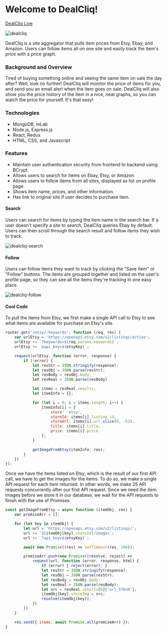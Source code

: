 # Welcome to DealCliq!

[DealCliq Live](http://deal-cliq.herokuapp.com/#/)

![dealcliq](https://i.imgur.com/F60E5cS.jpg)

DealCliq is a site aggregator that pulls item prices from Etsy, Ebay, and Amazon. Users can follow items all on one site and easily track the item's price with a price graph.

### Background and Overview
Tired of buying something online and seeing the same item on sale the day after? Well, look no further! DealCliq will monitor the price of items for you, and send you an email alert when the item goes on sale. DealCliq will also show you the price history of the item in a nice, neat graphs, so you can watch the price for yourself. It's that easy!

### Technologies
* MongoDB, mLab
* Node.js, Express.js
* React, Redux
* HTML, CSS, and Javascript

### Features
* Maintain user authentication security from frontend to backend using BCrypt.
* Allows users to search for items on Ebay, Etsy, or Amazon.
* Allows users to follow items from all sites, displayed as list on profile page.
* Shows item name, prices, and other information.
* Has link to original site if user decides to purchase item.

#### Search
Users can search for items by typing the item name in the search bar. If a user doesn't specify a site to search, DealCliq queries Ebay by default. Users can then scroll through the search result and follow items they wish to track.

![dealcliq-search](https://i.imgur.com/FB7yN3b.jpg)

#### Follow
Users can follow items they want to track by clicking the "Save Item" or "Follow" buttons. The items are grouped together and listed on the user's profile page, so they can see all the items they're tracking in one easy place.

![dealcliq-follow](https://i.imgur.com/Q1G6UNE.jpg)

#### Cool Code
To pull the items from Etsy, we first make a single API call to Etsy to see what items are available for purchase on Etsy's site.
```javascript
router.get('/etsy/:keywords', function (req, res) {
    var urlEtsy = 'https://openapi.etsy.com/v2/listings/active';
    urlEtsy += `?keywords=${req.params.keywords}`;
    urlEtsy += `&api_key=${etsyKey}`;

    request(urlEtsy, function (error, response) {
        if (!error) {
            let resStr = JSON.stringify(response);
            let resObj = JSON.parse(resStr);
            let resBody = resObj.body;
            let resReal = JSON.parse(resBody)

            let items = resReal.results;
            let itemInfo = {};

            for (let i = 0; i < items.length; i++) {
                itemInfo[i] = {
                    store: 'etsy',
                    storeId: items[i].listing_id,
                    storeUrl: items[i].url.slice(0, -52),
                    title: items[i].title,
                    price: items[i].price
                };
            }

            getImageFromEtsy(itemInfo, res);
        }
    })
});
```

Once we have the items listed on Etsy, which is the result of our first API call, we have to get the images for the items. To do so, we make a single API request for each item returned. In other words, we make 25 API requests concurrently after our first API request. Since we need the item images before we store it in our database, we wait for the API requests to finish with the use of Promises. 

```javascript
const getImageFromEtsy = async function (itemObj, res) {
    var promiseArr = [];

    for (let key in itemObj) {
        let url = 'https://openapi.etsy.com/v2/listings/';
        url += `${itemObj[key].storeId}/images`;
        url += `?api_key=${etsyKey}`;

        await new Promise((res) => setTimeout(res, 100));

        promiseArr.push(new Promise((resolve, reject) =>
            request(url, function (error, response, html) {
                if (error) { reject(error); }
                let resStr = JSON.stringify(response);
                let resObj = JSON.parse(resStr);
                let resBody = resObj.body;
                let resReal = JSON.parse(resBody);
                let src = resReal.results[0]['url_570xN'];
                itemObj[key].storeImg = src;
                resolve(itemObj[key]);
            })
        ))
    }

    res.send({ items: await Promise.all(promiseArr) });
}
```
